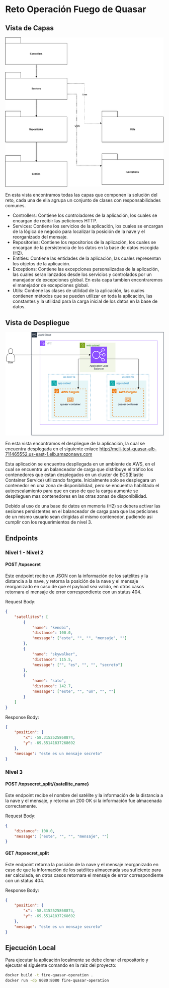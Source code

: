 # Reto Operación Fuego de Quasar

## Vista de Capas

![Vista de Capas](https://github.com/jcvillotab/fireQuasarOperation/blob/main/images/Paquetes.png?raw=true)

En esta vista encontramos todas las capas que componen la solución del reto, cada una de ella agrupa un conjunto de clases con responsabilidades comunes.

* Controllers: Contiene los controladores de la aplicación, los cuales se encargan de recibir las peticiones HTTP.
* Services: Contiene los servicios de la aplicación, los cuales se encargan de la lógica de negocio para localizar la posición de la nave y el reorganizado del mensaje.
* Repositories: Contiene los repositorios de la aplicación, los cuales se encargan de la persistencia de los datos en la base de datos escogida (H2).
* Entities: Contiene las entidades de la aplicación, las cuales representan los objetos de la aplicación.
* Exceptions: Contiene las excepciones personalizadas de la aplicación, las cuales seran lanzados desde los servicios y controlados por un manejador de excepciones global. En esta capa tambien encontraremos el manejador de excepciones global.
* Utils: Contiene las clases de utilidad de la aplicación, las cuales contienen métodos que se pueden utilizar en toda la aplicación, las constantes y la utilidad para la carga inicial de los datos en la base de datos.

## Vista de Despliegue

![Vista de Despliegue](https://github.com/jcvillotab/fireQuasarOperation/blob/main/images/Despliegue.png?raw=true)

En esta vista encontramos el despliegue de la aplicación, la cual se encuentra desplegada en el siguiente enlace http://meli-test-quasar-alb-711465552.us-east-1.elb.amazonaws.com

Esta aplicación se encuentra despllegada en un ambiente de AWS, en el cual se encuentra un balanceador de carga que distribuye el tráfico los contenedores que estan desplegados en un cluster de ECS(Elastic Container Service) utilizando fargate. Inicialmente solo se desplegara un contenedor en una zona de disponibilidad, pero se encuentra habilitado el autoescalamiento para que en caso de que la carga aumente se desplieguen mas contenedores en las otras zonas de disponibilidad. 

Debido al uso de una base de datos en memoria (H2) se debera activar las sesiones persistentes en el balanceador de carga para que las peticiones de un mismo usuario sean dirigidas al mismo contenedor, pudiendo asi cumplir con los requerimientos de nivel 3.

## Endpoints

### Nivel 1 - Nivel 2

#### POST /topsecret

Este endpoint recibe un JSON con la información de los satélites y la distancia a la nave, y retorna la posición de la nave y el mensaje reorganizado en caso de que el payload sea valido, en otros casos retornara el mensaje de error correspondiente con un status 404.

Request Body:
```json
{
    "satellites": [
        {
            "name": "kenobi",
            "distance": 100.0,
            "message": ["este", "", "", "mensaje", ""]
        },
        {
            "name": "skywalker",
            "distance": 115.5,
            "message": ["", "es", "", "", "secreto"]
        },
        {
            "name": "sato",
            "distance": 142.7,
            "message": ["este", "", "un", "", ""]
        }
    ]
}
```
Response Body:
```json
{
    "position": {
        "x": -58.3152525868874,
        "y": -69.55141837268692
    },
    "message": "este es un mensaje secreto"
}
```
### Nivel 3

#### POST /topsecret_split/{satellite_name}

Este endpoint recibe el nombre del satélite y la información de la distancia a la nave y el mensaje, y retorna un 200 OK si la información fue almacenada correctamente.

Request Body:
```json
{
    "distance": 100.0,
    "message": ["este", "", "", "mensaje", ""]
}
```

#### GET /topsecret_split

Este endpoint retorna la posición de la nave y el mensaje reorganizado en caso de que la información de los satélites almacenada sea suficiente para ser calculada, en otros casos retornara el mensaje de error correspondiente con un status 404.

Response Body:
```json
{
    "position": {
        "x": -58.3152525868874,
        "y": -69.55141837268692
    },
    "message": "este es un mensaje secreto"
}
```

## Ejecución Local

Para ejecutar la aplicación localmente se debe clonar el repositorio y ejecutar el siguiente comando en la raiz del proyecto:

```bash
docker build -t fire-quasar-operation .
docker run -dp 8080:8080 fire-quasar-operation 
```







